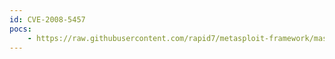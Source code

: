 ```yaml
---
id: CVE-2008-5457
pocs:
    - https://raw.githubusercontent.com/rapid7/metasploit-framework/master/modules/exploits/windows/http/bea_weblogic_jsessionid.rb
---
```

